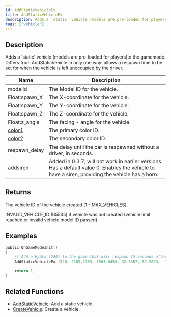 ```yaml
---
id: AddStaticVehicleEx
title: AddStaticVehicleEx
description: Adds a 'static' vehicle (models are pre-loaded for players)to the gamemode.
tags: ["vehicle"]
---
```


## Description

Adds a 'static' vehicle (models are pre-loaded for players)to the gamemode. Differs from AddStaticVehicle in only one way: allows a respawn time to be set for when the vehicle is left unoccupied by the driver.

| Name                                                  | Description                                                                                                                                      |
| ----------------------------------------------------- | ------------------------------------------------------------------------------------------------------------------------------------------------ |
| modelid                                               | The Model ID for the vehicle.                                                                                                                    |
| Float:spawn_X                                         | The X-coordinate for the vehicle.                                                                                                                |
| Float:spawn_Y                                         | The Y-coordinate for the vehicle.                                                                                                                |
| Float:spawn_Z                                         | The Z-coordinate for the vehicle.                                                                                                                |
| Float:z_angle                                         | The facing - angle for the vehicle.                                                                                                              |
| [color1](../../scripting/resources/vehiclecolorid.md) | The primary color ID.                                                                                                                            |
| [color2](../../scripting/resources/vehiclecolorid.md) | The secondary color ID.                                                                                                                          |
| respawn_delay                                         | The delay until the car is respawned without a driver, in seconds.                                                                               |
| addsiren                                              | Added in 0.3.7; will not work in earlier versions. Has a default value 0. Enables the vehicle to have a siren, providing the vehicle has a horn. |

## Returns

The vehicle ID of the vehicle created (1 - MAX_VEHICLES).

INVALID_VEHICLE_ID (65535) if vehicle was not created (vehicle limit reached or invalid vehicle model ID passed).

## Examples

```c
public OnGameModeInit()
{
    // Add a Hydra (520) to the game that will respawn 15 seconds after being left
    AddStaticVehicleEx (520, 2109.1763, 1503.0453, 32.2887, 82.2873, -1, -1, 15);

    return 1;
}
```

## Related Functions

- [AddStaticVehicle](../../scripting/functions/AddStaticVehicle.md): Add a static vehicle.
- [CreateVehicle](../../scripting/functions/CreateVehicle.md): Create a vehicle.
